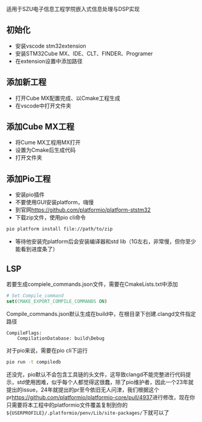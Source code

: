 适用于SZU电子信息工程学院嵌入式信息处理与DSP实现

## 初始化
- 安装vscode stm32extension
- 安装STM32Cube MX、IDE、CLT、FINDER、Programer
- 在extension设置中添加路径

## 添加新工程
- 打开Cube MX配置完成、以Cmake工程生成
- 在vscode中打开文件夹

## 添加Cube MX工程
- 将Cume MX工程用MX打开
- 设置为Cmake后生成代码
- 打开文件夹

## 添加Pio工程
- 安装pio插件
- 不要使用GUI安装platform，嗨慢
- 到官网<https://github.com/platformio/platform-ststm32>
- 下载zip文件，使用pio cli命令
```bash
pio platform install file://path/to/zip
```
- 等待他安装完platform后会安装编译器和std lib（1G左右，非常慢，但你至少能看到进度条了）

## LSP
若要生成compiele_commands.json文件，需要在CmakeLists.txt中添加
```cmake
# Set Compile_command
set(CMAKE_EXPORT_COMPILE_COMMANDS ON)
```
Compile_commands.json默认生成在build中，在根目录下创建.clangd文件指定路径
```
CompileFlags:
    CompilationDatabase: build\Debug
```
对于pio来说，需要在pio cli下运行
```bash
pio run -t compiledb
```
还没完，pio默认不会包含工具链的头文件，这导致clangd不能完整进行代码提示，std使用困难，似乎每个人都觉得这很蠢，除了pio维护者，因此一个23年就提出的issue，24年就提出的pr至今依旧无人问津，我们根据这个pr<https://github.com/platformio/platformio-core/pull/4937>进行修改，现在你只需要将本工程中的platformio文件覆盖复制到你的`${USERPROFILE}/.platformio/penv/Lib/site-packages/`下就可以了